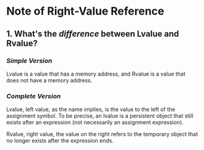 ﻿# Note of Right-Value Reference

## 1. What's the _difference_ between __Lvalue__ and __Rvalue__?

### _Simple Version_

Lvalue is a value that has a memory address, and Rvalue is a value that does not have a memory address.

### _Complete Version_

Lvalue, left value, as the name implies, is the value to the left of the assignment symbol. To be precise, an lvalue is a persistent object that still exists after an expression (not necessarily an assignment expression).

Rvalue, right value, the value on the right refers to the temporary object that no longer exists after the expression ends.
